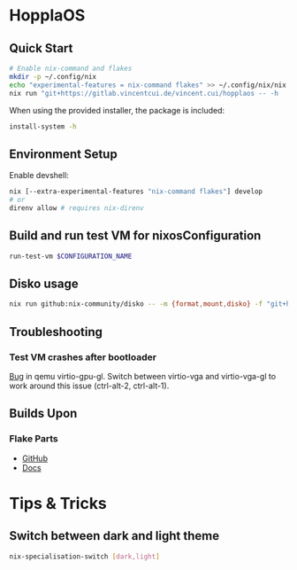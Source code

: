 # HopplaOS

## Quick Start

```bash
# Enable nix-command and flakes
mkdir -p ~/.config/nix
echo "experimental-features = nix-command flakes" >> ~/.config/nix/nix.conf
nix run "git+https://gitlab.vincentcui.de/vincent.cui/hopplaos -- -h
```

When using the provided installer, the package is included:

```bash
install-system -h
```

## Environment Setup

Enable devshell:

```bash
nix [--extra-experimental-features "nix-command flakes"] develop
# or
direnv allow # requires nix-direnv
```

## Build and run test VM for nixosConfiguration

```bash
run-test-vm $CONFIGURATION_NAME
```

## Disko usage

```bash
nix run github:nix-community/disko -- -m {format,mount,disko} -f "git+https://gitlab.vincentcui.de/vincent.cui/hopplaos#$CONFIGURATION_NAME"
```

## Troubleshooting

### Test VM crashes after bootloader

[Bug](https://gitlab.com/qemu-project/qemu/-/issues/1727) in qemu virtio-gpu-gl.
Switch between virtio-vga and virtio-vga-gl to work around this issue
(ctrl-alt-2, ctrl-alt-1).

## Builds Upon

### Flake Parts

- [GitHub](https://github.com/hercules-ci/flake-parts)
- [Docs](https://flake.parts)

# Tips & Tricks

## Switch between dark and light theme

```bash
nix-specialisation-switch [dark,light]
```
